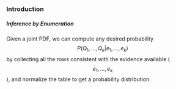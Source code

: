 ### Introduction

##### Inference by Enumeration

Given a joint PDF, we can compute any desired probability $$P(Q_1, \ldots, Q_k | e_1, \ldots, e_k)$$ by collecting all the rows consistent with the evidence available ($$e_1, \ldots, e_k$$), and normalize the table to get a probability distribution.









